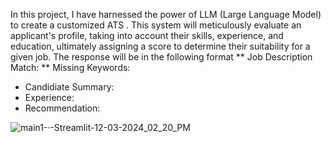 In this project, I have harnessed the power of LLM (Large Language Model) to create a customized ATS . This system will meticulously evaluate an applicant's profile, taking into account their skills, experience, and education, ultimately assigning a score to determine their suitability for a given job.
The response will be in the following format
** Job Description Match:
** Missing Keywords:
* Candidiate Summary:
* Experience:
* Recommendation:

![main1-·-Streamlit-12-03-2024_02_20_PM](https://github.com/user-attachments/assets/25ce28a3-b540-4c3e-90eb-0c28e98580b5)

